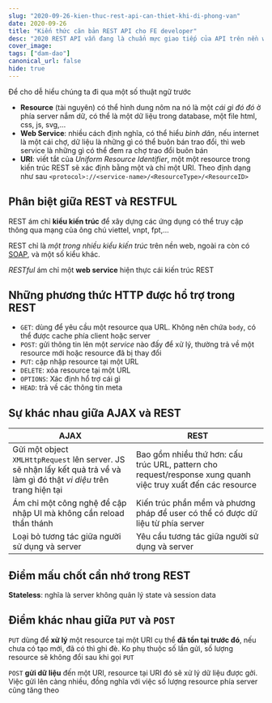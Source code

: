 ```yaml
---
slug: "2020-09-26-kien-thuc-rest-api-can-thiet-khi-di-phong-van"
date: 2020-09-26
title: "Kiến thức căn bản REST API cho FE developer"
desc: "2020 REST API vẫn đang là chuẩn mực giao tiếp của API trên nền web (chiếm 69% so với các API khác), như vậy đã đủ thuyết phục các bạn nắm thật rõ kiến thức REST API chưa?"
cover_image: 
tags: ["dam-dao"]
canonical_url: false
hide: true
---
```


Để cho dễ hiểu chúng ta đi qua một số thuật ngữ trước

- **Resource** (tài nguyên) có thể hình dung nôm na nó là một *cái gì đó đó* ở phía server nắm dữ, có  thể là một dữ liệu trong database, một file html, css, js, svg,...
- **Web Service**: nhiều cách định nghĩa, có thể hiểu *bình dân*, nếu internet là một cái chợ, dữ liệu là những gì có thể buôn bán trao đổi, thì web service là những gì có thể đem ra chợ trao đổi buôn bán
- **URI**: viết tắt của *Uniform Resource Identifier*, một một resource trong kiến trúc REST sẽ xác định bằng một và chỉ một URI. Theo định dạng như sau
  `<protocol>://<service-name>/<ResourceType>/<ResourceID>`

## Phân biệt giữa REST và RESTFUL

REST ám chỉ **kiểu kiến trúc** để xây dựng các ứng dụng có thể truy cập thông qua mạng của ông chú viettel, vnpt, fpt,...

REST chỉ là *một trong nhiều kiểu kiến trúc* trên nền web, ngoài ra còn có [SOAP](https://en.wikipedia.org/wiki/SOAP), và một số kiểu khác.

*RESTful* ám chỉ một **web service** hiện thực cái kiến trúc REST

## Những phương thức HTTP được hổ trợ trong REST

- `GET`: dùng để yêu cầu một resource qua URL. Không nên chứa `body`, có thể được cache phía client hoặc server
- `POST`: gửi thông tin lên một *service* nào đấy để xử lý, thường trả về một resource mới hoặc resource đã bị thay đổi
- `PUT`: cập nhập resource tại một URL
- `DELETE`: xóa resource tại một URL
- `OPTIONS`: Xác định hổ trợ cái gì
- `HEAD`: trả về các thông tin meta

## Sự khác nhau giữa AJAX và REST

| AJAX                                                         | REST                                                         |
| ------------------------------------------------------------ | ------------------------------------------------------------ |
| Gửi một object `XMLHttpRequest` lên server. JS sẽ nhận lấy kết quả trả về và làm gì đó thật *vi diệu* trên trang hiện tại | Bao gồm nhiều thứ hơn: cấu trúc URL, pattern cho request/response  xung quanh việc truy xuất đến các resource |
| Ám chỉ một công nghệ để cập nhập UI mà không cần reload thần thánh | Kiến trúc phần mềm và phương pháp để user có thể có được dữ liệu từ phía server |
| Loại bỏ tương tác giữa người sử dụng và server               | Yêu cầu tương tác giữa người sử dụng và server               |

## Điểm mấu chốt cần nhớ trong REST

**Stateless**: nghĩa là server không quản lý state và session data

## Điểm khác nhau giữa `PUT` và `POST`

`PUT` dùng để **xử lý** một resource tại một URI cụ thể **đã tồn tại trước đó**, nếu chưa có tạo mới, đã có thì ghi đè. Ko phụ thuộc số lần gửi, số lượng resource sẽ không đổi sau khi gọi `PUT`

 `POST` **gửi dữ liệu** đến một URI, resource tại URI đó sẽ xử lý dữ liệu được gởi. Việc gửi lên càng nhiều, đồng nghĩa với việc số lượng resource phía server cũng tăng theo



